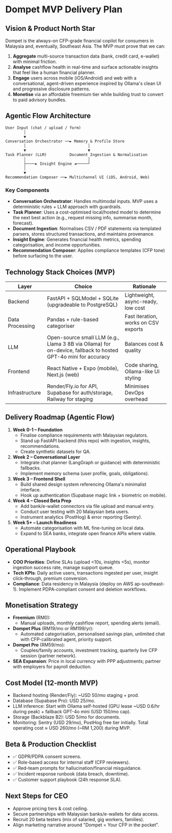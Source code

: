 # Dompet MVP Delivery Plan

## Vision & Product North Star
Dompet is the always-on CFP-grade financial copilot for consumers in Malaysia and, eventually, Southeast Asia. The MVP must prove that we can:

1. **Aggregate** multi-source transaction data (bank, credit card, e-wallet) with minimal friction.
2. **Analyse** cashflow health in real-time and surface actionable insights that feel like a human financial planner.
3. **Engage** users across mobile (iOS/Android) and web with a conversational, agent-driven experience inspired by Ollama's clean UI and progressive disclosure patterns.
4. **Monetise** via an affordable freemium tier while building trust to convert to paid advisory bundles.

## Agentic Flow Architecture
```
User Input (chat / upload / form)
        │
        ▼
Conversation Orchestrator ──► Memory & Profile Store
        │                           │
        ▼                           ▼
Task Planner (LLM)          Document Ingestion & Normalisation
        │                           │
        ├────► Insight Engine ◄─────┘
        │
        ▼
Recommendation Composer ──► Multichannel UI (iOS, Android, Web)
```

### Key Components
- **Conversation Orchestrator**: Handles multimodal inputs. MVP uses a deterministic rules + LLM approach with guardrails.
- **Task Planner**: Uses a cost-optimised local/hosted model to determine the next best action (e.g., request missing info, summarise month, forecast).
- **Document Ingestion**: Normalises CSV / PDF statements via templated parsers, stores structured transactions, and maintains provenance.
- **Insight Engine**: Generates financial health metrics, spending categorisation, and income opportunities.
- **Recommendation Composer**: Applies compliance templates (CFP tone) before surfacing to the user.

## Technology Stack Choices (MVP)
| Layer | Choice | Rationale |
| --- | --- | --- |
| Backend | FastAPI + SQLModel + SQLite (upgradeable to PostgreSQL) | Lightweight, async-ready, low cost |
| Data Processing | Pandas + rule-based categoriser | Fast iteration, works on CSV exports |
| LLM | Open-source small LLM (e.g., Llama 3 8B via Ollama) for on-device, fallback to hosted GPT-4o mini for accuracy | Balances cost & quality |
| Frontend | React Native + Expo (mobile), Next.js (web) | Code sharing, Ollama-like UI styling |
| Infrastructure | Render/Fly.io for API, Supabase for auth/storage, Railway for staging | Minimises DevOps overhead |

## Delivery Roadmap (Agentic Flow)
1. **Week 0-1 – Foundation**
   - Finalise compliance requirements with Malaysian regulators.
   - Stand up FastAPI backend (this repo) with ingestion, insights, recommendations.
   - Create synthetic datasets for QA.
2. **Week 2 – Conversational Layer**
   - Integrate chat planner (LangGraph or guidance) with deterministic fallbacks.
   - Implement memory schema (user profile, goals, obligations).
3. **Week 3 – Frontend Shell**
   - Build shared design system referencing Ollama's minimalist interface.
   - Hook up authentication (Supabase magic link + biometric on mobile).
4. **Week 4 – Closed Beta Prep**
   - Add bank/e-wallet connectors via file upload and manual entry.
   - Conduct user testing with 20 Malaysian beta users.
   - Instrument analytics (PostHog) & error reporting (Sentry).
5. **Week 5+ – Launch Readiness**
   - Automate categorisation with ML fine-tuning on local data.
   - Expand to SEA banks, integrate open finance APIs where viable.

## Operational Playbook
- **COO Priorities**: Define SLAs (upload <10s, insights <5s), monitor ingestion success rate, manage support queue.
- **Tech KPIs**: Daily active users, transactions ingested per user, insight click-through, premium conversion.
- **Compliance**: Data residency in Malaysia (deploy on AWS ap-southeast-1). Implement PDPA-compliant consent and deletion workflows.

## Monetisation Strategy
- **Freemium** (RM0):
  - Manual uploads, monthly cashflow report, spending alerts (email).
- **Dompet Plus** (RM19/mo or RM199/yr):
  - Automated categorisation, personalised savings plan, unlimited chat with CFP-calibrated agent, priority support.
- **Dompet Pro** (RM59/mo):
  - Couples/family accounts, investment tracking, quarterly live CFP session (partner network).
- **SEA Expansion**: Price in local currency with PPP adjustments; partner with employers for payroll deduction.

## Cost Model (12-month MVP)
- Backend hosting (Render/Fly): ~USD 50/mo staging + prod.
- Database (Supabase Pro): USD 25/mo.
- LLM inference: Start with Ollama self-hosted (GPU lease ~USD 0.6/hr during peak) + fallback GPT-4o mini (USD 150/mo cap).
- Storage (Backblaze B2): USD 5/mo for documents.
- Monitoring: Sentry (USD 29/mo), PostHog free tier initially.
Total operating cost ≈ USD 260/mo (~RM 1,200) during MVP.

## Beta & Production Checklist
- ✅ GDPR/PDPA consent screens.
- ✅ Role-based access for internal staff (CFP reviewers).
- ✅ Red-team prompts for hallucination/financial misguidance.
- ✅ Incident response runbook (data breach, downtime).
- ✅ Customer support playbook (24h response SLA).

## Next Steps for CEO
- Approve pricing tiers & cost ceiling.
- Secure partnerships with Malaysian banks/e-wallets for data access.
- Recruit 20 beta testers (mix of salaried, gig workers, families).
- Align marketing narrative around "Dompet = Your CFP in the pocket".
